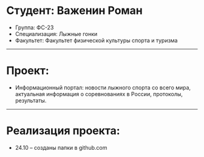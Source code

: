 # Студент: Важенин Роман
- Группа: ФС-23
- Специализация: Лыжные гонки
- Факультет: Факультет физической культуры спорта и туризма
---
# Проект: 
- Информационный портал: новости лыжного спорта со всего мира, актуальная информация о соревнованиях в России, протоколы, результаты.
---
# Реализация проекта:
- 24.10 – созданы папки в github.com
